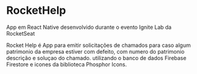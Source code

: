 # RocketHelp
App em React Native desenvolvido durante o evento Ignite Lab da RocketSeat

Rocket Help é App para emitir solicitações de chamados para caso algum patrimonio da empresa estiver com defeito, com numero do patrimonio descrição e soluçao do chamado.
utilizando o banco de dados Firebase Firestore e icones da biblioteca Phosphor Icons.
